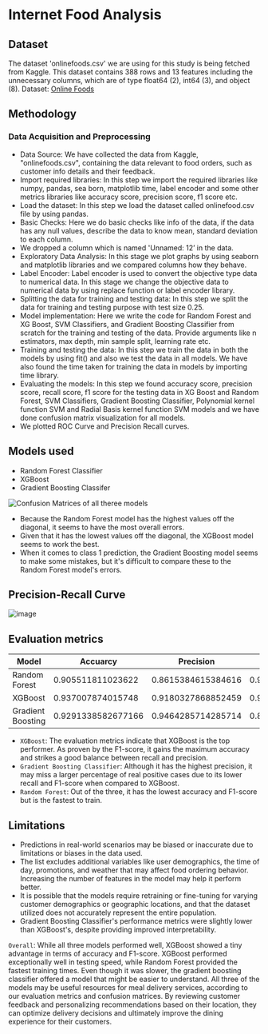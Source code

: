 # **Internet Food Analysis**

## **Dataset**
The dataset 'onlinefoods.csv' we are using for this study is being fetched from Kaggle. This dataset contains 388 rows and 13 features including the unnecessary columns, which are of type float64 (2), int64 (3), and object (8).
Dataset: [Online Foods](https://www.kaggle.com/code/yinn94/food-visualization-classification-acc-0-91/input)

## **Methodology**
### Data Acquisition and Preprocessing
- Data Source: We have collected the data from Kaggle, "onlinefoods.csv", containing the data relevant to food orders, such as customer info details and their feedback.
- Import required libraries: In this step we import the required libraries like numpy, pandas, sea born, matplotlib time, label encoder and some other metrics libraries like accuracy score, precision score, f1 score etc.
- Load the dataset: In this step we load the dataset called onlinefood.csv file by using pandas.
- Basic Checks: Here we do basic checks like info of the data, if the data has any null values, describe the data to know mean, standard deviation to each column.
- We dropped a column which is named 'Unnamed: 12’ in the data.
- Exploratory Data Analysis: In this stage we plot graphs by using seaborn and matplotlib libraries and we compared columns how they behave.
- Label Encoder: Label encoder is used to convert the objective type data to numerical data. In this stage we change the objective data to numerical data by using replace function or label encoder library.
- Splitting the data for training and testing data: In this step we split the data for training and testing purpose with test size 0.25.
- Model implementation:  Here we write the code for Random Forest and XG Boost, SVM Classifiers, and Gradient Boosting Classifier from scratch for the training and testing of the data. Provide arguments like n estimators, max depth, min sample split, learning rate etc.
- Training and testing the data: In this step we train the data in both the models by using fit() and also we test the data in all models. We have also found the time taken for training the data in models by importing time library.
- Evaluating the models: In this step we found accuracy score, precision score, recall score, f1 score for the testing data in XG Boost and Random Forest, SVM Classifiers, Gradient Boosting Classifier, Polynomial kernel function SVM and Radial Basis kernel function SVM models and we have done confusion matrix visualization for all models.
- We plotted ROC Curve and Precision Recall curves.

## **Models used**
- Random Forest Classifier
- XGBoost
- Gradient Boosting Classifer

![Confusion Matrices of all theree models](https://github.com/neehanthreddym/internet-food-analysis/assets/167118432/033e9a63-2d48-4bd0-9c7c-8126baccbad9)
- Because the Random Forest model has the highest values off the diagonal, it seems to have the most overall errors.
- Given that it has the lowest values off the diagonal, the XGBoost model seems to work the best.
- When it comes to class 1 prediction, the Gradient Boosting model seems to make some mistakes, but it's difficult to compare these to the Random Forest model's errors.

## **Precision-Recall Curve**
![image](https://github.com/neehanthreddym/internet-food-analysis/assets/167118432/430e6c9c-9e91-4dfd-b6b2-b208e26854c9)

## **Evaluation metrics**

|Model              | Accuarcy           | Precision          | Recall             | F1-score           |
| ----------------- | ------------------ | ------------------ | ------------------ | ------------------ |
| Random Forest     | 0.905511811023622  | 0.8615384615384616 | 0.9491525423728814 | 0.903225806451613  |
| XGBoost           | 0.937007874015748  | 0.9180327868852459 | 0.9491525423728814 | 0.9333333333333333 |
| Gradient Boosting | 0.9291338582677166 | 0.9464285714285714 | 0.8983050847457628 | 0.9217391304347826 |

- `XGBoost`: The evaluation metrics indicate that XGBoost is the top performer. As proven by the F1-score, it gains the maximum accuracy and strikes a good balance between recall and precision.
- `Gradient Boosting Classifier`: Although it has the highest precision, it may miss a larger percentage of real positive cases due to its lower recall and F1-score when compared to XGBoost.
- `Random Forest`: Out of the three, it has the lowest accuracy and F1-score but is the fastest to train.

## **Limitations**
- Predictions in real-world scenarios may be biased or inaccurate due to limitations or biases in the data used.
- The list excludes additional variables like user demographics, the time of day, promotions, and weather that may affect food ordering behavior. Increasing the number of features in the model may help it perform better.
- It is possible that the models require retraining or fine-tuning for varying customer demographics or geographic locations, and that the dataset utilized does not accurately represent the entire population.
- Gradient Boosting Classifier's performance metrics were slightly lower than XGBoost's, despite providing improved interpretability.

`Overall`:
While all three models performed well, XGBoost showed a tiny advantage in terms of accuracy and F1-score. XGBoost performed exceptionally well in testing speed, while Random Forest provided the fastest training times. Even though it was slower, the gradient boosting classifier offered a model that might be easier to understand. All three of the models may be useful resources for meal delivery services, according to our evaluation metrics and confusion matrices. By reviewing customer feedback and personalizing recommendations based on their location, they can optimize delivery decisions and ultimately improve the dining experience for their customers.
